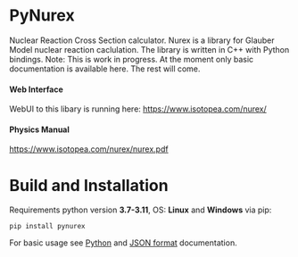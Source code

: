 PyNurex
=======
Nuclear Reaction Cross Section calculator.
Nurex is a library for Glauber Model nuclear reaction caclulation. 
The library is written in C++ with Python bindings.
Note: This is work in progress. At the moment only basic documentation is available here. The rest will come.

#### Web Interface
WebUI to this libary is running here: https://www.isotopea.com/nurex/

#### Physics Manual
https://www.isotopea.com/nurex/nurex.pdf



	
Build and Installation
======================

Requirements python version __3.7-3.11__, OS: __Linux__ and __Windows__ via pip:
```
pip install pynurex
```

For basic usage see [Python](docs/python.md) and [JSON format](docs/json_format.md) documentation.
